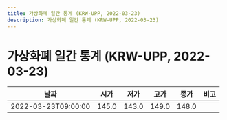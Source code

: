 ```yaml
---
title: 가상화폐 일간 통계 (KRW-UPP, 2022-03-23)
description: 가상화폐 일간 통계 (KRW-UPP, 2022-03-23)
---
```


가상화폐 일간 통계 (KRW-UPP, 2022-03-23)
===

|날짜|시가|저가|고가|종가|비고|
|--|--|--|--|--|--|
|2022-03-23T09:00:00|145.0|143.0|149.0|148.0|    |
